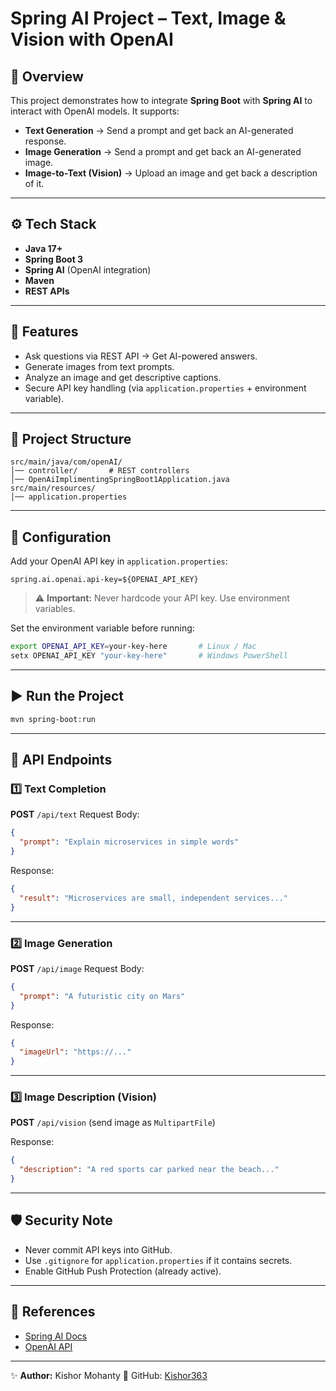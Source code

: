 
# Spring AI Project – Text, Image & Vision with OpenAI

## 📌 Overview

This project demonstrates how to integrate **Spring Boot** with **Spring AI** to interact with OpenAI models.
It supports:

* **Text Generation** → Send a prompt and get back an AI-generated response.
* **Image Generation** → Send a prompt and get back an AI-generated image.
* **Image-to-Text (Vision)** → Upload an image and get back a description of it.

---

## ⚙️ Tech Stack

* **Java 17+**
* **Spring Boot 3**
* **Spring AI** (OpenAI integration)
* **Maven**
* **REST APIs**

---

## 🚀 Features

* Ask questions via REST API → Get AI-powered answers.
* Generate images from text prompts.
* Analyze an image and get descriptive captions.
* Secure API key handling (via `application.properties` + environment variable).

---

## 📂 Project Structure

```
src/main/java/com/openAI/
│── controller/       # REST controllers
│── OpenAiImplimentingSpringBoot1Application.java
src/main/resources/
│── application.properties
```

---

## 🔑 Configuration

Add your OpenAI API key in `application.properties`:

```properties
spring.ai.openai.api-key=${OPENAI_API_KEY}
```

> ⚠️ **Important:** Never hardcode your API key. Use environment variables.

Set the environment variable before running:

```bash
export OPENAI_API_KEY=your-key-here       # Linux / Mac
setx OPENAI_API_KEY "your-key-here"       # Windows PowerShell
```

---

## ▶️ Run the Project

```bash
mvn spring-boot:run
```

---

## 📡 API Endpoints

### 1️⃣ Text Completion

**POST** `/api/text`
Request Body:

```json
{
  "prompt": "Explain microservices in simple words"
}
```

Response:

```json
{
  "result": "Microservices are small, independent services..."
}
```

---

### 2️⃣ Image Generation

**POST** `/api/image`
Request Body:

```json
{
  "prompt": "A futuristic city on Mars"
}
```

Response:

```json
{
  "imageUrl": "https://..."
}
```

---

### 3️⃣ Image Description (Vision)

**POST** `/api/vision` (send image as `MultipartFile`)

Response:

```json
{
  "description": "A red sports car parked near the beach..."
}
```

---

## 🛡️ Security Note

* Never commit API keys into GitHub.
* Use `.gitignore` for `application.properties` if it contains secrets.
* Enable GitHub Push Protection (already active).

---

## 📖 References

* [Spring AI Docs](https://docs.spring.io/spring-ai/reference/)
* [OpenAI API](https://platform.openai.com/docs/)

---

✨ **Author:** Kishor Mohanty
📌 GitHub: [Kishor363](https://github.com/Kishor363)

